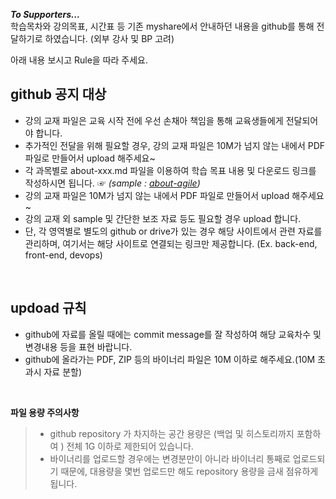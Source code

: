 

**_To Supporters..._**    
학습목차와 강의목표, 시간표 등 기존 myshare에서 안내하던 내용을 github를 통해 전달하기로 하였습니다. (외부 강사 및 BP 고려)

아래 내용 보시고 Rule을 따라 주세요.


## github 공지 대상

- 강의 교재 파일은 교육 시작 전에 우선 손채아 책임을 통해 교육생들에게 전달되어야 합니다.
- 추가적인 전달을 위해 필요할 경우, 강의 교재 파일은 10M가 넘지 않는 내에서 PDF 파일로 만들어서 upload 해주세요~
- 각 과목별로 about-xxx.md 파일을 이용하여 학습 목표 내용 및 다운로드 링크를 작성하시면 됩니다. ☞ _(sample : [about-agile](agile/about-agile.md))_
- 강의 교재 파일은 10M가 넘지 않는 내에서 PDF 파일로 만들어서 upload 해주세요~ 
- 강의 교재 외 sample 및 간단한 보조 자료 등도 필요할 경우 upload 합니다.
- 단, 각 영역별로 별도의 github or drive가 있는 경우 해당 사이트에서 관련 자료를 관리하며, 여기서는 해당 사이트로 연결되는 링크만 제공합니다. (Ex. back-end, front-end, devops)
<br>

## updoad 규칙
- github에 자료를 올릴 때에는 commit message를 잘 작성하여 해당 교육차수 및 변경내용 등을 표현 바랍니다.
- github에 올라가는 PDF, ZIP 등의 바이너리 파일은 10M 이하로 해주세요.(10M 초과시 자료 분할)  
<br>


**파일 용량 주의사항**
> - github repository 가 차지하는 공간 용량은 (백업 및 히스토리까지 포함하여 ) 전체 1G 이하로 제한되어 있습니다. 
> - 바이너리를 업로드할 경우에는 변경분만이 아니라 바이너리 통째로 업로드되기 때문에, 대용량을 몇번 업로드만 해도 repository 용량을 금새 점유하게 됩니다.  

